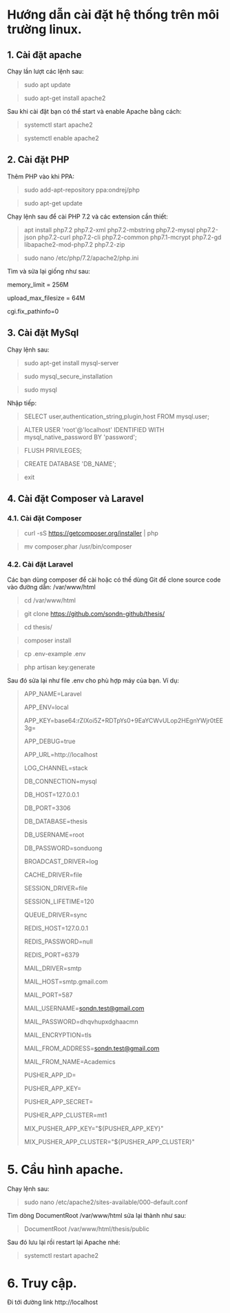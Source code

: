# Hướng dẫn cài đặt hệ thống trên môi trường linux.

## 1. Cài đặt apache
Chạy lần lượt các lệnh sau:
> sudo apt update

> sudo apt-get install apache2

Sau khi cài đặt bạn có thể start và enable Apache bằng cách:
> systemctl start apache2

> systemctl enable apache2
## 2. Cài đặt PHP
Thêm PHP vào khi PPA:
> sudo add-apt-repository ppa:ondrej/php

> sudo apt-get update

Chạy lệnh sau để cài PHP 7.2 và các extension cần thiết:
> apt install php7.2 php7.2-xml php7.2-mbstring php7.2-mysql php7.2-json php7.2-curl php7.2-cli php7.2-common php7.1-mcrypt php7.2-gd libapache2-mod-php7.2 php7.2-zip

> sudo nano /etc/php/7.2/apache2/php.ini

Tìm và sửa lại giống như sau:

memory_limit = 256M

upload_max_filesize = 64M

cgi.fix_pathinfo=0

## 3. Cài đặt MySql
Chạy lệnh sau:
> sudo apt-get install mysql-server

> sudo mysql_secure_installation

> sudo mysql

Nhập tiếp:
> SELECT user,authentication_string,plugin,host FROM mysql.user;

> ALTER USER 'root'@'localhost' IDENTIFIED WITH mysql_native_password BY 'password';

> FLUSH PRIVILEGES;

> CREATE DATABASE 'DB_NAME';

> exit

## 4. Cài đặt Composer và Laravel
### 4.1. Cài đặt Composer
> curl -sS https://getcomposer.org/installer | php

>  mv composer.phar /usr/bin/composer
### 4.2. Cài đặt Laravel
Các bạn dùng composer để cài hoặc có thể dùng Git để clone source code vào đường dẫn: /var/www/html
> cd /var/www/html

> git clone https://github.com/sondn-github/thesis/

> cd thesis/ 

> composer install

> cp .env-example .env

> php artisan key:generate

Sau đó sửa lại như file .env cho phù hợp máy của bạn. Ví dụ:
> APP_NAME=Laravel
>
> APP_ENV=local
>
> APP_KEY=base64:rZIXoi5Z+RDTpYs0+9EaYCWvULop2HEgnYWjr0tEE3g=
>
> APP_DEBUG=true
>
> APP_URL=http://localhost
>
> 
> LOG_CHANNEL=stack
>
> 
> DB_CONNECTION=mysql
>
> DB_HOST=127.0.0.1
>
> DB_PORT=3306
>
> DB_DATABASE=thesis
>
> DB_USERNAME=root
>
> DB_PASSWORD=sonduong
>
> 
> BROADCAST_DRIVER=log
>
> CACHE_DRIVER=file
>
> SESSION_DRIVER=file
>
> SESSION_LIFETIME=120
>
> QUEUE_DRIVER=sync
>
> 
> REDIS_HOST=127.0.0.1
>
> REDIS_PASSWORD=null
>
> REDIS_PORT=6379
>
> 
> MAIL_DRIVER=smtp
>
> MAIL_HOST=smtp.gmail.com
>
> MAIL_PORT=587
>
> MAIL_USERNAME=sondn.test@gmail.com
>
> MAIL_PASSWORD=dhqvhupxdghaacmn
>
> MAIL_ENCRYPTION=tls
>
> MAIL_FROM_ADDRESS=sondn.test@gmail.com
>
> MAIL_FROM_NAME=Academics
>
> 
> PUSHER_APP_ID=
>
> PUSHER_APP_KEY=
>
> PUSHER_APP_SECRET=
>
> PUSHER_APP_CLUSTER=mt1
>
> 
> MIX_PUSHER_APP_KEY="${PUSHER_APP_KEY}"
>
> MIX_PUSHER_APP_CLUSTER="${PUSHER_APP_CLUSTER}"

# 5. Cầu hình apache.
Chạy lệnh sau:
> sudo nano /etc/apache2/sites-available/000-default.conf

Tìm dòng DocumentRoot /var/www/html sửa lại thành như sau:
> DocumentRoot /var/www/html/thesis/public

Sau đó lưu lại rồi restart lại Apache nhé:
> systemctl restart apache2

# 6. Truy cập.
Đi tới đường link http://localhost
